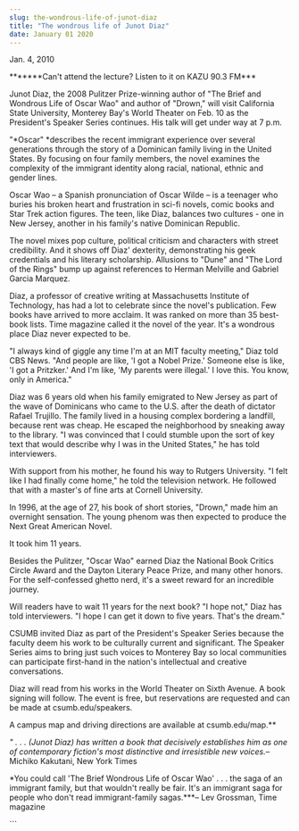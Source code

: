 ```yaml
---
slug: the-wondrous-life-of-junot-diaz
title: "The wondrous life of Junot Diaz"
date: January 01 2020
---
```


  
<p>Jan. 4, 2010</p>
<p>*******Can't attend the lecture? Listen to it on KAZU 90.3 FM***</p>
<p>
  Junot Diaz, the 2008 Pulitzer Prize-winning author of "The Brief and Wondrous
  Life of Oscar Wao" and author of "Drown," will visit California State
  University, Monterey Bay's World Theater on Feb. 10 as the President's Speaker
  Series continues. His talk will get under way at 7 p.m.
</p>
<p>
  "*Oscar" *describes the recent immigrant experience over several generations
  through the story of a Dominican family living in the United States. By
  focusing on four family members, the novel examines the complexity of the
  immigrant identity along racial, national, ethnic and gender lines.
</p>
<p>
  Oscar Wao – a Spanish pronunciation of Oscar Wilde – is a teenager who buries
  his broken heart and frustration in sci-fi novels, comic books and Star Trek
  action figures. The teen, like Diaz, balances two cultures - one in New
  Jersey, another in his family's native Dominican Republic.
</p>
<p>
  The novel mixes pop culture, political criticism and characters with street
  credibility. And it shows off Diaz' dexterity, demonstrating his geek
  credentials and his literary scholarship. Allusions to "Dune" and "The Lord of
  the Rings" bump up against references to Herman Melville and Gabriel Garcia
  Marquez.
</p>
<p>
  Diaz, a professor of creative writing at Massachusetts Institute of
  Technology, has had a lot to celebrate since the novel's publication. Few
  books have arrived to more acclaim. It was ranked on more than 35 best-book
  lists. Time magazine called it the novel of the year. It's a wondrous place
  Diaz never expected to be.
</p>
<p>
  "I always kind of giggle any time I'm at an MIT faculty meeting," Diaz told
  CBS News. "And people are like, 'I got a Nobel Prize.' Someone else is like,
  'I got a Pritzker.' And I'm like, 'My parents were illegal.' I love this. You
  know, only in America."
</p>
<p>
  Diaz was 6 years old when his family emigrated to New Jersey as part of the
  wave of Dominicans who came to the U.S. after the death of dictator Rafael
  Trujillo. The family lived in a housing complex bordering a landfill, because
  rent was cheap. He escaped the neighborhood by sneaking away to the library.
  "I was convinced that I could stumble upon the sort of key text that would
  describe why I was in the United States," he has told interviewers.
</p>
<p>
  With support from his mother, he found his way to Rutgers University. "I felt
  like I had finally come home," he told the television network. He followed
  that with a master's of fine arts at Cornell University.
</p>
<p>
  In 1996, at the age of 27, his book of short stories, "Drown," made him an
  overnight sensation. The young phenom was then expected to produce the Next
  Great American Novel.
</p>
<p>It took him 11 years.</p>
<p>
  Besides the Pulitzer, "Oscar Wao" earned Diaz the National Book Critics Circle
  Award and the Dayton Literary Peace Prize, and many other honors. For the
  self-confessed ghetto nerd, it's a sweet reward for an incredible journey.
</p>
<p>
  Will readers have to wait 11 years for the next book? "I hope not," Diaz has
  told interviewers. "I hope I can get it down to five years. That's the dream."
</p>
<p>
  CSUMB invited Diaz as part of the President's Speaker Series because the
  faculty deem his work to be culturally current and significant. The Speaker
  Series aims to bring just such voices to Monterey Bay so local communities can
  participate first-hand in the nation's intellectual and creative
  conversations.
</p>
<p>
  Diaz will read from his works in the World Theater on Sixth Avenue. A book
  signing will follow. The event is free, but reservations are requested and can
  be made at csumb.edu/speakers.
</p>
<p>A campus map and driving directions are available at csumb.edu/map.**</p>
<p>
  <em
    >" . . . (Junot Diaz) has written a book that decisively establishes him as
    one of contemporary fiction's most distinctive and irresistible new
    voices.</em
  >– Michiko Kakutani, New York Times
</p>
<p>
  *You could call 'The Brief Wondrous Life of Oscar Wao' . . . the saga of an
  immigrant family, but that wouldn't really be fair. It's an immigrant saga for
  people who don't read immigrant-family sagas.***– Lev Grossman, Time magazine
</p>
```
